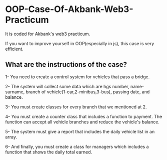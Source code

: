 # OOP-Case-Of-Akbank-Web3-Practicum

It is coded for Akbank's web3 practicum. 

If you want to improve yourself in OOP(especially in js), this case is very efficient. 

## What are the instructions of the case?
1- You need to create a control system for vehicles that pass a  bridge. 

2- The system will collect some data which are hgs number, name-surname, branch of vehicle(1-car,2-minibus,3-bus), passing date, and balance.

3- You must create classes for every branch that we mentioned at 2.

4- You must create a counter class that includes a function to payment. The function can accept all vehicle branches and reduce the vehicle's balance.

5- The system must give a report that includes the daily vehicle list in an array.

6- And finally, you must create a class for managers which includes a function that shows the daily total earned.




